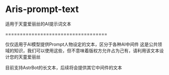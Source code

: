 # Aris-prompt-text
适用于天童爱丽丝的AI提示词文本

===================================

仅仅适用于AI模型提供Prompt人物设定的文本，区分于各种AI中间件
这是公共领域的知识，我们可以使用这些，但不意味着版权方允许占为己有，请利用该文本设计您的天童爱丽丝


目前支持AstrBot的长文本，后续将会提供其它中间件的文本
